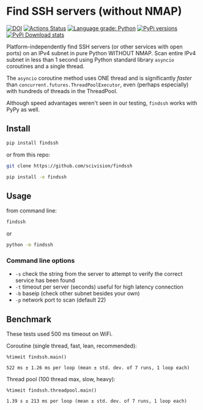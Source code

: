 # Find SSH servers (without NMAP)

[![DOI](https://zenodo.org/badge/DOI/10.5281/zenodo.3336467.svg)](https://doi.org/10.5281/zenodo.3336467)
[![Actions Status](https://github.com/scivision/findssh/workflows/ci_python/badge.svg)](https://github.com/scivision/findssh/actions)
[![Language grade: Python](https://img.shields.io/lgtm/grade/python/g/scivision/findssh.svg?logo=lgtm&logoWidth=18)](https://lgtm.com/projects/g/scivision/findssh/context:python)
[![PyPi versions](https://img.shields.io/pypi/pyversions/findssh.svg)](https://pypi.python.org/pypi/findssh)
[![PyPi Download stats](http://pepy.tech/badge/findssh)](http://pepy.tech/project/findssh)

Platform-independently find SSH servers (or other services with open ports) on an IPv4 subnet in pure Python WITHOUT NMAP.
Scan entire IPv4 subnet in less than 1 second using Python standard library `asyncio`  coroutines and a single thread.

The `asyncio` coroutine method uses ONE thread and is significantly *faster* than `concurrent.futures.ThreadPoolExecutor`, even (perhaps especially) with hundreds of threads in the ThreadPool.

Although speed advantages weren't seen in our testing, `findssh` works with PyPy as well.

## Install

```sh
pip install findssh
```

or from this repo:

```sh
git clone https://github.com/scivision/findssh

pip install -e findssh
```

## Usage

from command line:

```sh
findssh
```

or

```sh
python -m findssh
```

### Command line options

* `-s`  check the string from the server to attempt to verify the correct service has been found
* `-t` timeout per server (seconds)  useful for high latency connection
* `-b` baseip (check other subnet besides your own)
* `-p` network port to scan (default 22)

## Benchmark

These tests used 500 ms timeout on WiFi.

Coroutine (single thread, fast, lean, recommended):

```ipython
%timeit findssh.main()

522 ms ± 1.26 ms per loop (mean ± std. dev. of 7 runs, 1 loop each)
```

Thread pool (100 thread max, slow, heavy):

```ipython
%timeit findssh.threadpool.main()

1.39 s ± 213 ms per loop (mean ± std. dev. of 7 runs, 1 loop each)
```
